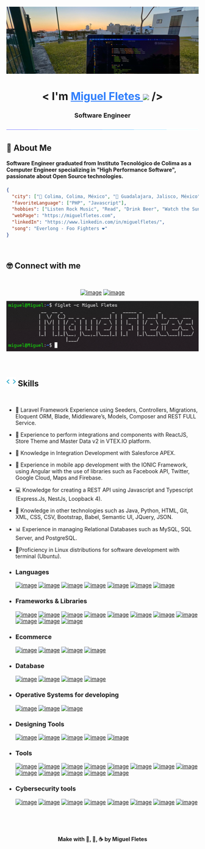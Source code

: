 <img src="./img/IMG_7490.jpg"></img>

<h1 align="center">
<b>< I'm  <a href="https://miguelfletes.com" target="blank" style="color:#2d7dfc"> Miguel Fletes </a> </b><img src="https://media.giphy.com/media/hvRJCLFzcasrR4ia7z/giphy.gif" width="35"> />
<h3 align="center">Software Engineer</h3>
</h1>


<div align="center">
<img  src="./img/bar.gif"></img>
</div>

<!--
**mfletesg/mfletesg** is a ✨ _special_ ✨ repository because its `README.md` (this file) appears on your GitHub profile.

Here are some ideas to get you started:

- 🔭 I’m currently working on ...
- 🌱 I’m currently learning ...
- 👯 I’m looking to collaborate on ...
- 🤔 I’m looking for help with ...
- 💬 Ask me about ...
- 📫 How to reach me: ...
- 😄 Pronouns: ...
- ⚡ Fun fact: ...
-->

## 🎸 About Me

#### Software Engineer graduated from Instituto Tecnológico de Colima as a Computer Engineer specializing in "High Performance Software", passionate about Open Source technologies.


```json
{
  "city": ["📍 Colima, Colima, México", "📍 Guadalajara, Jalisco, México"],
  "favoriteLanguage": ["PHP", "Javascript"],
  "hobbies": ["Listen Rock Music", "Read", "Drink Beer", "Watch the Sunset :)"],
  "webPage": "https://miguelfletes.com",
  "linkedIn": "https://www.linkedin.com/in/miguelfletes/",
  "song": "Everlong - Foo Fighters ❤️"
}
```

<br>

## 🤓 Connect with me

<br>

<div align="center">

  [![image](https://img.shields.io/badge/LinkedIn-0077B5?style=for-the-badge&logo=linkedin&logoColor=white)](https://www.linkedin.com/in/miguelfletes/)
  [![image](https://img.shields.io/badge/Email-D14836?style=for-the-badge&logo=gmail&logoColor=white)](mailto:miguelfg94@outlook.com)
  <br>
  <div align="center">
    <img src="./img/miguel_f.png" width ="auto" >
  </div>
  <br>
</div>
<br>

## <img src="./img/code.webp" width ="25"><b> Skills</b>
<br>

- ‍👾 Laravel Framework Experience using Seeders, Controllers, Migrations, Eloquent ORM, Blade, Middleware’s, Models, Composer and REST FULL Service.

- 🛒 Experience to perform integrations and components with ReactJS, Store Theme and Master Data v2 in VTEX.IO platform.

- 🎨 Knowledge in Integration Development with Salesforce APEX.

- 📱 Experience in mobile app development with the IONIC Framework, using Angular with the use of libraries such as Facebook API, Twitter, Google Cloud, Maps and Firebase.
  
- ‍💻 Knowledge for creating a REST API using Javascript and Typescript (Express.Js, NestJs, Loopback 4).

- 📄 Knowledge in other technologies such as Java, Python, HTML, Git, XML, CSS, CSV, Bootstrap, Babel, Semantic UI, JQuery, JSON.
  
- 📊 Experience in managing Relational Databases such as MySQL, SQL Server, and PostgreSQL.

- 🐧Proficiency in Linux distributions for software development with terminal (Ubuntu).


- <h3> Languages </h3>
  
  [![image](https://img.shields.io/badge/php-%234f5b93ff?style=for-the-badge&logo=php&logoColor=white)](https://www.php.net)
  [![image](https://img.shields.io/badge/JavaScript-323330?style=for-the-badge&logo=javascript&logoColor=F7DF1E)](https://developer.mozilla.org/es/docs/Web/JavaScript)
  [![image](https://img.shields.io/badge/TypeScript-007ACC?style=for-the-badge&logo=typescript&logoColor=white)](https://www.typescriptlang.org)
  [![image](https://img.shields.io/badge/HTML5-E34F26?style=for-the-badge&logo=html5&logoColor=white)](https://dev.w3.org/html5/spec-LC/)
  [![image](https://img.shields.io/badge/CSS3-1572B6?style=for-the-badge&logo=css3&logoColor=white)](https://developer.mozilla.org/es/docs/Web/CSS)
  [![image](https://img.shields.io/badge/json-%239777a8ff?style=for-the-badge&logo=json&logoColor=white)](https://www.json.org/json-en.html)
  [![image](https://img.shields.io/badge/xml-%23364148ff?style=for-the-badge&logo=htmx&logoColor=white)](https://developer.mozilla.org/es/docs/Web/XML/XML_introduction)


- <h3> Frameworks & Libraries </h3>
  
  [![image](https://img.shields.io/badge/react-%23149ecaff?style=for-the-badge&logo=react&logoColor=white)](https://react.dev/)
  [![image](https://img.shields.io/badge/laravel-%23ff2c1fff?style=for-the-badge&logo=laravel&logoColor=white)](https://laravel.com)
  [![image](https://img.shields.io/badge/angular-%23c3002fff?style=for-the-badge&logo=angular&logoColor=white)](https://angular.dev)
  [![image](https://img.shields.io/badge/ionic-%233a7dffff?style=for-the-badge&logo=ionic&logoColor=white)](https://ionicframework.com)
  [![image](https://img.shields.io/badge/expressjs-%2390c53fff?style=for-the-badge&logo=express&logoColor=white)](https://expressjs.com)
  [![image](https://img.shields.io/badge/loopback%204-%233f5dffff?style=for-the-badge&logo=loopback&logoColor=white)](https://loopback.io/doc/es/lb4/)
  [![image](https://img.shields.io/badge/nestjs-%23e0224eff?style=for-the-badge&logo=nestjs&logoColor=white)](https://nestjs.com)
  [![image](https://img.shields.io/badge/spring-%236db23eff?style=for-the-badge&logo=spring&logoColor=white)](https://spring.io)
  [![image](https://img.shields.io/badge/vue.js-%2300c180ff?style=for-the-badge&logo=vue.js&logoColor=white)](https://vuejs.org)
  [![image](https://img.shields.io/badge/semantic%20ui-%2334bdb2ff?style=for-the-badge&logo=semanticui&logoColor=white)](https://semantic-ui.com)
  [![image](https://img.shields.io/badge/bootstrap-%23364148ff?style=for-the-badge&logo=bootstrap&logoColor=white)](https://getbootstrap.com/)



- <h3> Ecommerce </h3>
  
  [![image](https://img.shields.io/badge/vtex.io-%23f71962ff?style=for-the-badge&logo=vtex&logoColor=white)](https://vtex.com/us-en/vtex-io/)
  [![image](https://img.shields.io/badge/woocommerce-%23674399ff?style=for-the-badge&logo=woocommerce&logoColor=white)](https://woocommerce.com)
  [![image](https://img.shields.io/badge/shopify-%235b9a27ff?style=for-the-badge&logo=shopify&logoColor=white)](https://www.shopify.com)
  [![image](https://img.shields.io/badge/salesforce-%2300a1e0ff?style=for-the-badge&logo=salesforce&logoColor=white)](https://www.salesforce.com/eu/?ir=1)



- <h3> Database </h3>
  
  [![image](https://img.shields.io/badge/mysql-%2300618cff?style=for-the-badge&logo=mysql&logoColor=black&titleColor=black)](https://www.mysql.com/)
  [![image](https://img.shields.io/badge/oracledb-%23ed1b24ff?style=for-the-badge&logo=oracle&logoColor=white)](https://www.oracle.com/database/)
  [![image](https://img.shields.io/badge/postgresql-%23336791ff?style=for-the-badge&logo=postgresql&logoColor=white)](https://www.postgresql.org/)
  [![image](https://img.shields.io/badge/sqlserver-%23ac353bff?style=for-the-badge&logo=sqlserver&logoColor=white)](https://www.microsoft.com/en-us/sql-server/)



- <h3> Operative Systems for developing</h3>
  
  [![image](https://img.shields.io/badge/macos-%231ba7f8ff?style=for-the-badge&logo=apple&logoColor=white)](https://www.apple.com/mx/macos/)
  [![image](https://img.shields.io/badge/linux-%23000000?style=for-the-badge&logo=linux&logoColor=white)](https://www.linux.org/)
  [![image](https://img.shields.io/badge/windows-%230178d4ff?style=for-the-badge&logo=windows&logoColor=whit)](https://www.microsoft.com/software-download/windows11)
  


- <h3> Designing Tools</h3>
  
  [![image](https://img.shields.io/badge/inkscape-323330?style=for-the-badge&logo=inkscape&logoColor=white)](https://inkscape.org/)
  [![image](https://img.shields.io/badge/adobe%20illustrator-%23cc7c02?style=for-the-badge&logo=adobe%20illustrator&logoColor=white)](https://www.adobe.com/mx/products/illustrator.html)
  [![image](https://img.shields.io/badge/figma-%23F24E1E.svg?style=for-the-badge&logo=figma&logoColor=white)](https://www.figma.com/)
  [![image](https://img.shields.io/badge/adobe%20photoshop-%230d4de0.svg?style=for-the-badge&logo=adobe%20photoshop&logoColor=white)](https://www.adobe.com/mx/products/photoshop.html)
  [![image](https://img.shields.io/badge/adobe%20xd-%23141414.svg?style=for-the-badge&logo=adobe%20xd&logoColor=white)](https://helpx.adobe.com/xd/get-started.html)



- <h3>Tools</h3>
  
  [![image](https://img.shields.io/badge/Git-F05032?style=for-the-badge&logo=Git&logoColor=white)](https://git-scm.com/)
  [![image](https://img.shields.io/badge/Github-%23121011?style=for-the-badge&logo=Github&logoColor=white)](https://github.com/)
  [![image](https://img.shields.io/badge/VSCode-007ACC?style=for-the-badge&logo=visual-studio-code&logoColor=white)](https://code.visualstudio.com/)
  [![image](https://img.shields.io/badge/sublime%20text-323330?style=for-the-badge&logo=sublime%20text&logoColor=white)](https://www.sublimetext.com/)
  [![image](https://img.shields.io/badge/php%20storm-%2375137cff?style=for-the-badge&logo=phpstorm&logoColor=white)](https://www.jetbrains.com/phpstorm/)
  [![image](https://img.shields.io/badge/ubuntu-E95420?style=for-the-badge&logo=ubuntu&logoColor=white)](https://ubuntu.com/download)
  [![image](https://img.shields.io/badge/vim-%23337827ff?style=for-the-badge&logo=vim&logoColor=white)](https://www.vim.org/)
  [![image](https://img.shields.io/badge/postman-FF6C37?style=for-the-badge&logo=postman&logoColor=white)](https://www.postman.com/)
  [![image](https://img.shields.io/badge/soap%20ui-%23137c45ff?style=for-the-badge&logo=soap%20ui&logoColor=white)](https://www.soapui.org/)
  [![image](https://img.shields.io/badge/hyper-%2323121011?style=for-the-badge&logo=hyper&logoColor=white)](https://hyper.is/)
  [![image](https://img.shields.io/badge/Insomnia-%23590f5eff?style=for-the-badge&logo=Insomnia&logoColor=white)](https://insomnia.rest/download)
  [![image](https://img.shields.io/badge/swagger-%23258a15ff?style=for-the-badge&logo=swagger&logoColor=white)](https://swagger.io/)
  [![image](https://img.shields.io/badge/nano-%23000000?style=for-the-badge&logo=nano&logoColor=white)](https://www.nano-editor.org/)



- <h3>Cybersecurity tools</h3>
  
  [![image](https://img.shields.io/badge/kali%20Linux-%23000000?style=for-the-badge&logo=kali%20linux&logoColor=white)](https://www.kali.org/)
  [![image](https://img.shields.io/badge/linset-%23000000?style=for-the-badge&logo=hyper&logoColor=white)](https://github.com/vk496/linset)
  [![image](https://img.shields.io/badge/Aircrackng-%23000000?style=for-the-badge&logo=hyper&logoColor=white)](https://www.aircrack-ng.org/)
  [![image](https://img.shields.io/badge/reaver%20wps-%23000000?style=for-the-badge&logo=hyper&logoColor=white)](https://github.com/t6x/reaver-wps-fork-t6x)
  [![image](https://img.shields.io/badge/Goysript-%23000000?style=for-the-badge&logo=hyper&logoColor=white)](https://blog.elhacker.net/2015/01/goyscript-wep-wpa-wps-dic-wireless-wifi.html)
  [![image](https://img.shields.io/badge/Wireshark-%23000000?style=for-the-badge&logo=Wireshark&logoColor=white)](https://www.wireshark.org/download.html)
  [![image](https://img.shields.io/badge/burpsuite-%23000000?style=for-the-badge&logo=burpsuite&logoColor=white)](https://portswigger.net/burp)
  [![image](https://img.shields.io/badge/hydra-%23000000?style=for-the-badge&logo=hyper&logoColor=white)](https://www.kali.org/tools/hydra/)

<br/>
<br/>
<br/>

<div align="center">
    <p><b>Make with 🎸, 🍺, ☕ by Miguel Fletes</b></p>
</div>